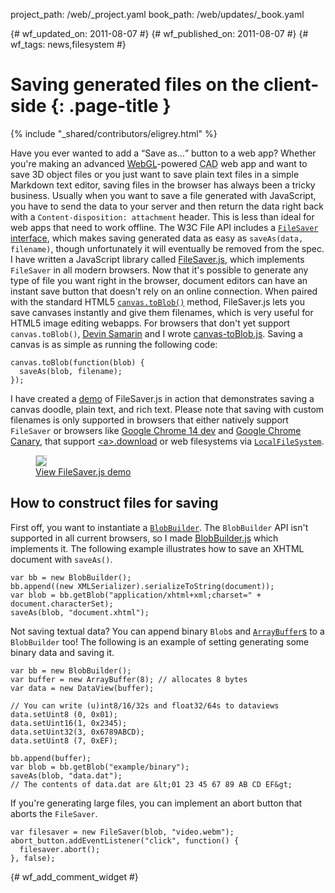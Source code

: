 project_path: /web/_project.yaml
book_path: /web/updates/_book.yaml

{# wf_updated_on: 2011-08-07 #}
{# wf_published_on: 2011-08-07 #}
{# wf_tags: news,filesystem #}

# Saving generated files on the client-side {: .page-title }

{% include "_shared/contributors/eligrey.html" %}


<p>Have you ever wanted to add a <q>Save as&hellip;</q> button to a web app? Whether you're making an advanced <a href="https://developer.mozilla.org/en/WebGL">WebGL</a>-powered <abbr title="computer-aided design">CAD</abbr> web app and want to save 3D object files or you just want to save plain text files in a simple Markdown text editor, saving files in the browser has always been a tricky business. Usually when you want to save a file generated with JavaScript, you have to send the data to your server and then return the data right back with a <code>Content-disposition: attachment</code> header. This is less than ideal for web apps that need to work offline. The W3C File API includes a <a href="http://www.w3.org/TR/file-writer-api/#the-filesaver-interface"><code>FileSaver</code> interface</a>, which makes saving generated data as easy as <code>saveAs(data, filename)</code>, though unfortunately it will eventually be removed from the spec. I have written a JavaScript library called <a href="https://github.com/eligrey/FileSaver.js">FileSaver.js</a>, which implements <code>FileSaver</code> in all modern browsers. Now that it's possible to generate any type of file you want right in the browser, document editors can have an instant save button that doesn't rely on an online connection. When paired with the standard HTML5 <a href="http://www.w3.org/TR/html5/the-canvas-element.html"><code>canvas.toBlob()</code></a> method, FileSaver.js lets you save canvases instantly and give them filenames, which is very useful for HTML5 image editing webapps. For browsers that don't yet support <code>canvas.toBlob()</code>, <a href="https://github.com/eboyjr">Devin Samarin</a> and I wrote <a href="https://github.com/eligrey/canvas-toBlob.js">canvas-toBlob.js</a>. Saving a canvas is as simple as running the following code:</p>


    canvas.toBlob(function(blob) {
      saveAs(blob, filename);
    });
    

<p>I have created a <a href="http://oftn.org/projects/FileSaver.js/demo/">demo</a> of FileSaver.js in action that demonstrates saving a canvas doodle, plain text, and rich text. Please note that saving with custom filenames is only supported in browsers that either natively support <code>FileSaver</code> or browsers like <a href="http://www.chromium.org/getting-involved/dev-channel">Google Chrome 14 dev</a> and <a href="http://tools.google.com/dlpage/chromesxs">Google Chrome Canary</a>, that support <a href="http://developers.whatwg.org/links.html#downloading-resources">&lt;a&gt;.download</a> or web filesystems via <a href="http://www.w3.org/TR/file-system-api/#using-localfilesystem"><code>LocalFileSystem</code></a>.</p>

<figure><a href="http://eligrey.com/demos/FileSaver.js/"><img style="border:1px solid #ccc;max-width: 100%;" src="/web/updates/images/2011/08/saving-generated-files/filesaverss.png">
<figcaption>View FileSaver.js demo</figcaption></a></figure>

<h2>How to construct files for saving</h2>

<p>First off, you want to instantiate a <a href="https://developer.mozilla.org/en/DOM/BlobBuilder"><code>BlobBuilder</code></a>. The <code>BlobBuilder</code> API isn't supported in all current browsers, so I made <a href="https://github.com/eligrey/BlobBuilder.js">BlobBuilder.js</a> which implements it. The following example illustrates how to save an XHTML document with <code>saveAs()</code>.</p>


    var bb = new BlobBuilder();
    bb.append((new XMLSerializer).serializeToString(document));
    var blob = bb.getBlob("application/xhtml+xml;charset=" + document.characterSet);
    saveAs(blob, "document.xhtml");
    

<p>Not saving textual data? You can append binary <code>Blob</code>s and <a href="https://developer.mozilla.org/en/JavaScript_typed_arrays"><code>ArrayBuffer</code>s</a> to a <code>BlobBuilder</code> too! The following is an example of setting generating some binary data and saving it.</p>


    var bb = new BlobBuilder();
    var buffer = new ArrayBuffer(8); // allocates 8 bytes
    var data = new DataView(buffer);
    
    // You can write (u)int8/16/32s and float32/64s to dataviews
    data.setUint8 (0, 0x01);
    data.setUint16(1, 0x2345);
    data.setUint32(3, 0x6789ABCD);
    data.setUint8 (7, 0xEF);
    
    bb.append(buffer);
    var blob = bb.getBlob("example/binary");
    saveAs(blob, "data.dat");
    // The contents of data.dat are &lt;01 23 45 67 89 AB CD EF&gt;
    

<p>If you're generating large files, you can implement an abort button that aborts the <code>FileSaver</code>.</p>


    var filesaver = new FileSaver(blob, "video.webm");
    abort_button.addEventListener("click", function() {
      filesaver.abort();
    }, false);
    


{# wf_add_comment_widget #}
